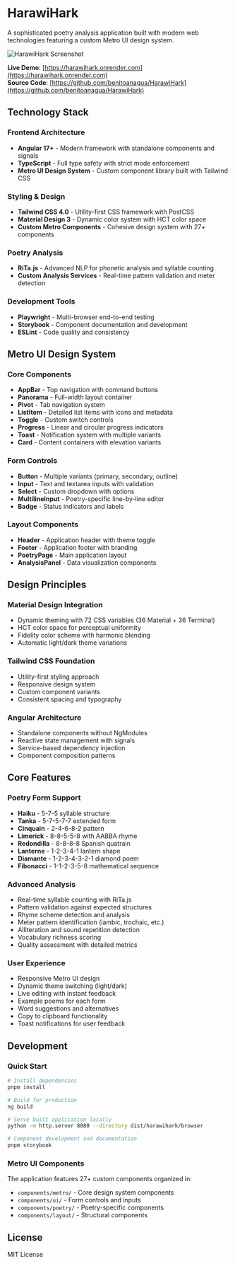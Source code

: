 # HarawiHark

A sophisticated poetry analysis application built with modern web technologies featuring a custom Metro UI design system.

![HarawiHark Screenshot](https://i.ibb.co/ZR4Mphc2/harawihark.png)

**Live Demo**: [https://harawihark.onrender.com](https://harawihark.onrender.com)  
**Source Code**: [https://github.com/benitoanagua/HarawiHark](https://github.com/benitoanagua/HarawiHark)

## Technology Stack

### Frontend Architecture

- **Angular 17+** - Modern framework with standalone components and signals
- **TypeScript** - Full type safety with strict mode enforcement
- **Metro UI Design System** - Custom component library built with Tailwind CSS

### Styling & Design

- **Tailwind CSS 4.0** - Utility-first CSS framework with PostCSS
- **Material Design 3** - Dynamic color system with HCT color space
- **Custom Metro Components** - Cohesive design system with 27+ components

### Poetry Analysis

- **RiTa.js** - Advanced NLP for phonetic analysis and syllable counting
- **Custom Analysis Services** - Real-time pattern validation and meter detection

### Development Tools

- **Playwright** - Multi-browser end-to-end testing
- **Storybook** - Component documentation and development
- **ESLint** - Code quality and consistency

## Metro UI Design System

### Core Components

- **AppBar** - Top navigation with command buttons
- **Panorama** - Full-width layout container
- **Pivot** - Tab navigation system
- **ListItem** - Detailed list items with icons and metadata
- **Toggle** - Custom switch controls
- **Progress** - Linear and circular progress indicators
- **Toast** - Notification system with multiple variants
- **Card** - Content containers with elevation variants

### Form Controls

- **Button** - Multiple variants (primary, secondary, outline)
- **Input** - Text and textarea inputs with validation
- **Select** - Custom dropdown with options
- **MultilineInput** - Poetry-specific line-by-line editor
- **Badge** - Status indicators and labels

### Layout Components

- **Header** - Application header with theme toggle
- **Footer** - Application footer with branding
- **PoetryPage** - Main application layout
- **AnalysisPanel** - Data visualization components

## Design Principles

### Material Design Integration

- Dynamic theming with 72 CSS variables (36 Material + 36 Terminal)
- HCT color space for perceptual uniformity
- Fidelity color scheme with harmonic blending
- Automatic light/dark theme variations

### Tailwind CSS Foundation

- Utility-first styling approach
- Responsive design system
- Custom component variants
- Consistent spacing and typography

### Angular Architecture

- Standalone components without NgModules
- Reactive state management with signals
- Service-based dependency injection
- Component composition patterns

## Core Features

### Poetry Form Support

- **Haiku** - 5-7-5 syllable structure
- **Tanka** - 5-7-5-7-7 extended form
- **Cinquain** - 2-4-6-8-2 pattern
- **Limerick** - 8-8-5-5-8 with AABBA rhyme
- **Redondilla** - 8-8-8-8 Spanish quatrain
- **Lanterne** - 1-2-3-4-1 lantern shape
- **Diamante** - 1-2-3-4-3-2-1 diamond poem
- **Fibonacci** - 1-1-2-3-5-8 mathematical sequence

### Advanced Analysis

- Real-time syllable counting with RiTa.js
- Pattern validation against expected structures
- Rhyme scheme detection and analysis
- Meter pattern identification (iambic, trochaic, etc.)
- Alliteration and sound repetition detection
- Vocabulary richness scoring
- Quality assessment with detailed metrics

### User Experience

- Responsive Metro UI design
- Dynamic theme switching (light/dark)
- Live editing with instant feedback
- Example poems for each form
- Word suggestions and alternatives
- Copy to clipboard functionality
- Toast notifications for user feedback

## Development

### Quick Start

```bash
# Install dependencies
pnpm install

# Build for production
ng build

# Serve built application locally
python -m http.server 8080 --directory dist/harawihark/browser

# Component development and documentation
pnpm storybook
```

### Metro UI Components

The application features 27+ custom components organized in:

- `components/metro/` - Core design system components
- `components/ui/` - Form controls and inputs
- `components/poetry/` - Poetry-specific components
- `components/layout/` - Structural components

## License

MIT License
